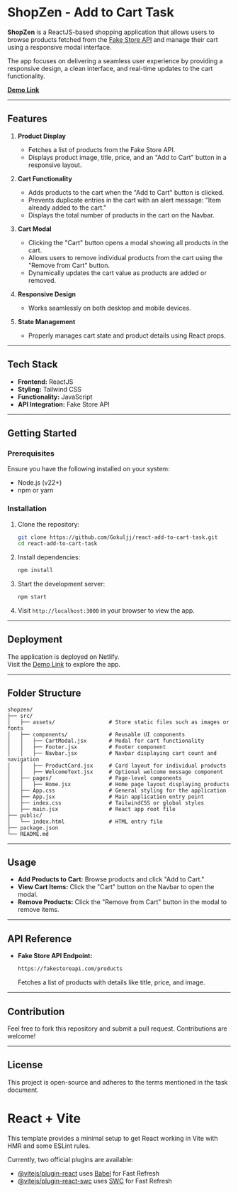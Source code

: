# ShopZen - Add to Cart Task

**ShopZen** is a ReactJS-based shopping application that allows users to browse products fetched from the [Fake Store API](https://fakestoreapi.com/) and manage their cart using a responsive modal interface.  

The app focuses on delivering a seamless user experience by providing a responsive design, a clean interface, and real-time updates to the cart functionality.  

[**Demo Link**](https://shopzenaddcart.netlify.app/)  

---

## Features
1. **Product Display**
   - Fetches a list of products from the Fake Store API.
   - Displays product image, title, price, and an "Add to Cart" button in a responsive layout.

2. **Cart Functionality**
   - Adds products to the cart when the "Add to Cart" button is clicked.
   - Prevents duplicate entries in the cart with an alert message: "Item already added to the cart."
   - Displays the total number of products in the cart on the Navbar.

3. **Cart Modal**
   - Clicking the "Cart" button opens a modal showing all products in the cart.
   - Allows users to remove individual products from the cart using the "Remove from Cart" button.
   - Dynamically updates the cart value as products are added or removed.

4. **Responsive Design**
   - Works seamlessly on both desktop and mobile devices.

5. **State Management**
   - Properly manages cart state and product details using React props.

---

## Tech Stack
- **Frontend:** ReactJS  
- **Styling:**  Tailwind CSS  
- **Functionality:** JavaScript  
- **API Integration:** Fake Store API  

---

## Getting Started  

### Prerequisites
Ensure you have the following installed on your system:  
- Node.js (v22+)
- npm or yarn  

### Installation
1. Clone the repository:  
   ```bash
   git clone https://github.com/Gokuljj/react-add-to-cart-task.git
   cd react-add-to-cart-task
   ```

2. Install dependencies:  
   ```bash
   npm install
   ```

3. Start the development server:  
   ```bash
   npm start
   ```

4. Visit `http://localhost:3000` in your browser to view the app.

---

## Deployment
The application is deployed on Netlify.  
Visit the [Demo Link](https://shopzenaddcart.netlify.app/) to explore the app.  

---

## Folder Structure
```
shopzen/
├── src/
│   ├── assets/                 # Store static files such as images or fonts
│   ├── components/             # Reusable UI components
│   │   ├── CartModal.jsx       # Modal for cart functionality
│   │   ├── Footer.jsx          # Footer component
│   │   ├── Navbar.jsx          # Navbar displaying cart count and navigation
│   │   ├── ProductCard.jsx     # Card layout for individual products
│   │   ├── WelcomeText.jsx     # Optional welcome message component
│   ├── pages/                  # Page-level components
│   │   ├── Home.jsx            # Home page layout displaying products
│   ├── App.css                 # General styling for the application
│   ├── App.jsx                 # Main application entry point
│   ├── index.css               # TailwindCSS or global styles
│   ├── main.jsx                # React app root file
├── public/
│   └── index.html              # HTML entry file
├── package.json
└── README.md
```

---

## Usage
- **Add Products to Cart:** Browse products and click "Add to Cart."
- **View Cart Items:** Click the "Cart" button on the Navbar to open the modal.
- **Remove Products:** Click the "Remove from Cart" button in the modal to remove items.

---

## API Reference
- **Fake Store API Endpoint:**  
  ```bash
  https://fakestoreapi.com/products
  ```
  Fetches a list of products with details like title, price, and image.

---

## Contribution
Feel free to fork this repository and submit a pull request. Contributions are welcome!  

---

## License
This project is open-source and adheres to the terms mentioned in the task document.  














# React + Vite

This template provides a minimal setup to get React working in Vite with HMR and some ESLint rules.

Currently, two official plugins are available:

- [@vitejs/plugin-react](https://github.com/vitejs/vite-plugin-react/blob/main/packages/plugin-react/README.md) uses [Babel](https://babeljs.io/) for Fast Refresh
- [@vitejs/plugin-react-swc](https://github.com/vitejs/vite-plugin-react-swc) uses [SWC](https://swc.rs/) for Fast Refresh
